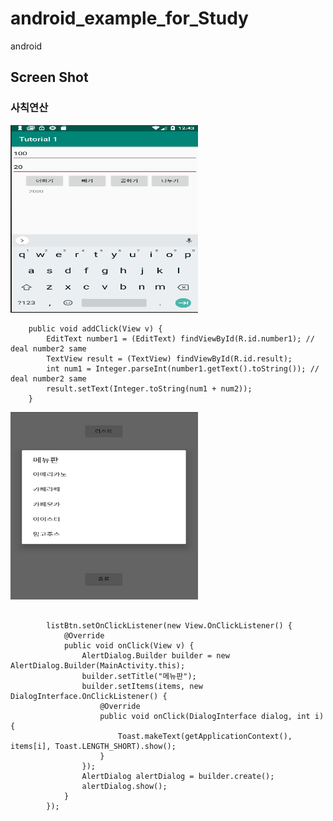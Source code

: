 # android_example_for_Study
android

## Screen Shot

### 사칙연산

<img src="./screenshot/tut1사칙연산.png" width="300" height="300">
<pre><code>    public void addClick(View v) {
        EditText number1 = (EditText) findViewById(R.id.number1); // deal number2 same
        TextView result = (TextView) findViewById(R.id.result);
        int num1 = Integer.parseInt(number1.getText().toString()); // deal number2 same
        result.setText(Integer.toString(num1 + num2));
    }
</code></pre>

<img src="./screenshot/tut2알림창.png" width="300" height="300">
<pre><code>   
        listBtn.setOnClickListener(new View.OnClickListener() {
            @Override
            public void onClick(View v) {
                AlertDialog.Builder builder = new AlertDialog.Builder(MainActivity.this);
                builder.setTitle("메뉴판");
                builder.setItems(items, new DialogInterface.OnClickListener() {
                    @Override
                    public void onClick(DialogInterface dialog, int i) {
                        Toast.makeText(getApplicationContext(), items[i], Toast.LENGTH_SHORT).show();
                    }
                });
                AlertDialog alertDialog = builder.create();
                alertDialog.show();
            }
        });
</code></pre>
